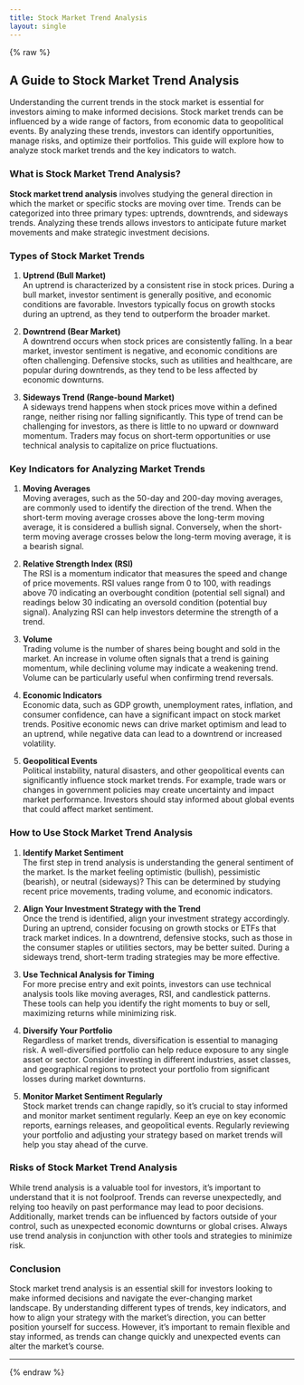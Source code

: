 ```yaml
---
title: Stock Market Trend Analysis
layout: single
---
```


{% raw %}

## A Guide to Stock Market Trend Analysis

Understanding the current trends in the stock market is essential for investors aiming to make informed decisions. Stock market trends can be influenced by a wide range of factors, from economic data to geopolitical events. By analyzing these trends, investors can identify opportunities, manage risks, and optimize their portfolios. This guide will explore how to analyze stock market trends and the key indicators to watch.

### What is Stock Market Trend Analysis?

**Stock market trend analysis** involves studying the general direction in which the market or specific stocks are moving over time. Trends can be categorized into three primary types: uptrends, downtrends, and sideways trends. Analyzing these trends allows investors to anticipate future market movements and make strategic investment decisions.

### Types of Stock Market Trends

1. **Uptrend (Bull Market)**  
   An uptrend is characterized by a consistent rise in stock prices. During a bull market, investor sentiment is generally positive, and economic conditions are favorable. Investors typically focus on growth stocks during an uptrend, as they tend to outperform the broader market.

2. **Downtrend (Bear Market)**  
   A downtrend occurs when stock prices are consistently falling. In a bear market, investor sentiment is negative, and economic conditions are often challenging. Defensive stocks, such as utilities and healthcare, are popular during downtrends, as they tend to be less affected by economic downturns.

3. **Sideways Trend (Range-bound Market)**  
   A sideways trend happens when stock prices move within a defined range, neither rising nor falling significantly. This type of trend can be challenging for investors, as there is little to no upward or downward momentum. Traders may focus on short-term opportunities or use technical analysis to capitalize on price fluctuations.

### Key Indicators for Analyzing Market Trends

1. **Moving Averages**  
   Moving averages, such as the 50-day and 200-day moving averages, are commonly used to identify the direction of the trend. When the short-term moving average crosses above the long-term moving average, it is considered a bullish signal. Conversely, when the short-term moving average crosses below the long-term moving average, it is a bearish signal.

2. **Relative Strength Index (RSI)**  
   The RSI is a momentum indicator that measures the speed and change of price movements. RSI values range from 0 to 100, with readings above 70 indicating an overbought condition (potential sell signal) and readings below 30 indicating an oversold condition (potential buy signal). Analyzing RSI can help investors determine the strength of a trend.

3. **Volume**  
   Trading volume is the number of shares being bought and sold in the market. An increase in volume often signals that a trend is gaining momentum, while declining volume may indicate a weakening trend. Volume can be particularly useful when confirming trend reversals.

4. **Economic Indicators**  
   Economic data, such as GDP growth, unemployment rates, inflation, and consumer confidence, can have a significant impact on stock market trends. Positive economic news can drive market optimism and lead to an uptrend, while negative data can lead to a downtrend or increased volatility.

5. **Geopolitical Events**  
   Political instability, natural disasters, and other geopolitical events can significantly influence stock market trends. For example, trade wars or changes in government policies may create uncertainty and impact market performance. Investors should stay informed about global events that could affect market sentiment.

### How to Use Stock Market Trend Analysis

1. **Identify Market Sentiment**  
   The first step in trend analysis is understanding the general sentiment of the market. Is the market feeling optimistic (bullish), pessimistic (bearish), or neutral (sideways)? This can be determined by studying recent price movements, trading volume, and economic indicators.

2. **Align Your Investment Strategy with the Trend**  
   Once the trend is identified, align your investment strategy accordingly. During an uptrend, consider focusing on growth stocks or ETFs that track market indices. In a downtrend, defensive stocks, such as those in the consumer staples or utilities sectors, may be better suited. During a sideways trend, short-term trading strategies may be more effective.

3. **Use Technical Analysis for Timing**  
   For more precise entry and exit points, investors can use technical analysis tools like moving averages, RSI, and candlestick patterns. These tools can help you identify the right moments to buy or sell, maximizing returns while minimizing risk.

4. **Diversify Your Portfolio**  
   Regardless of market trends, diversification is essential to managing risk. A well-diversified portfolio can help reduce exposure to any single asset or sector. Consider investing in different industries, asset classes, and geographical regions to protect your portfolio from significant losses during market downturns.

5. **Monitor Market Sentiment Regularly**  
   Stock market trends can change rapidly, so it’s crucial to stay informed and monitor market sentiment regularly. Keep an eye on key economic reports, earnings releases, and geopolitical events. Regularly reviewing your portfolio and adjusting your strategy based on market trends will help you stay ahead of the curve.

### Risks of Stock Market Trend Analysis

While trend analysis is a valuable tool for investors, it’s important to understand that it is not foolproof. Trends can reverse unexpectedly, and relying too heavily on past performance may lead to poor decisions. Additionally, market trends can be influenced by factors outside of your control, such as unexpected economic downturns or global crises. Always use trend analysis in conjunction with other tools and strategies to minimize risk.

### Conclusion

Stock market trend analysis is an essential skill for investors looking to make informed decisions and navigate the ever-changing market landscape. By understanding different types of trends, key indicators, and how to align your strategy with the market’s direction, you can better position yourself for success. However, it’s important to remain flexible and stay informed, as trends can change quickly and unexpected events can alter the market’s course.

---

{% endraw %}
